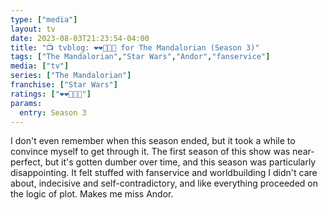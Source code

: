```yaml
---
type: ["media"]
layout: tv
date: 2023-08-03T21:23:54-04:00
title: "📺 tvblog: ❤️❤️🖤🖤🖤 for The Mandalorian (Season 3)"
tags: ["The Mandalorian","Star Wars","Andor","fanservice"]
media: ["tv"]
series: ["The Mandalorian"]
franchise: ["Star Wars"]
ratings: ["❤️❤️🖤🖤🖤"]
params:
  entry: Season 3
---
```

I don't even remember when this season ended, but it took a while to convince myself to get through it. The first season of this show was near-perfect, but it's gotten dumber over time, and this season was particularly disappointing. It felt stuffed with fanservice and worldbuilding I didn't care about, indecisive and self-contradictory, and like everything proceeded on the logic of plot. Makes me miss Andor.
